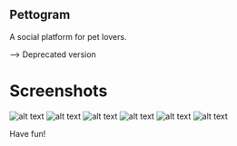 ## Pettogram

A social platform for pet lovers.

--> Deprecated version

# Screenshots

![alt text](https://github.com/LakshmiNarayanan2003/pettogram/blob/master/screenshots/home.png) 
![alt text](https://github.com/LakshmiNarayanan2003/pettogram/blob/master/screenshots/home1.png)
![alt text](https://github.com/LakshmiNarayanan2003/pettogram/blob/master/screenshots/story.png)
![alt text](https://github.com/LakshmiNarayanan2003/pettogram/blob/master/screenshots/profile.png)
![alt text](https://github.com/LakshmiNarayanan2003/pettogram/blob/master/screenshots/chat.png)
![alt text](https://github.com/LakshmiNarayanan2003/pettogram/blob/master/screenshots/notifications.png)

Have fun!
